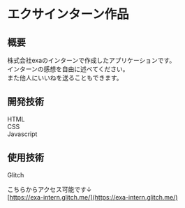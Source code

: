 # エクサインターン作品
## 概要
株式会社exaのインターンで作成したアプリケーションです。  
インターンの感想を自由に述べてください。  
また他人にいいねを送ることもできます。

## 開発技術
HTML  
CSS  
Javascript

## 使用技術
Glitch  

こちらからアクセス可能です↓  
[https://exa-intern.glitch.me/](https://exa-intern.glitch.me/)
